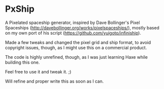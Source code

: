 # PxShip

A Pixelated spaceship generator, inspired by Dave Bollinger's Pixel Spaceships (http://davebollinger.org/works/pixelspaceships/), mostly based on my own port of his script (https://github.com/yuigoto/infiniship).

Made a few tweaks and changed the pixel grid and ship format, to avoid copyright issues, though, as I might use this on a commercial product.

The code is highly unrefined, though, as I was just learning Haxe while building this one.

Feel free to use it and tweak it. ;)

Will refine and proper write this as soon as I can.
